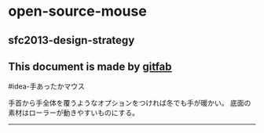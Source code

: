 # open-source-mouse
## sfc2013-design-strategy 
This document is made by [gitfab](http://gitfab.org)
---
#idea-手あったかマウス

手首から手全体を覆うようなオプションをつければ冬でも手が暖かい。
底面の素材はローラーが動きやすいものにする。

---
